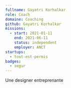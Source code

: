 ```yaml
---
fullname: Gayatri Korhalkar
role: Coach 
domaine: Coaching
github: Gayatri Korhalkar
missions:
  - start: 2021-01-11
    end: 2021-06-11
    status: independent
    employer: ANCT 
startups:
  - tout-est-permis
badges:
  - segur
---
```


Une designer entreprenante 
